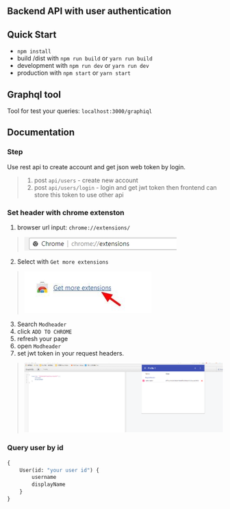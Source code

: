 Backend API with user authentication
---

## Quick Start
- `npm install`
- build /dist with `npm run build` or `yarn run build`
- development with `npm run dev` or `yarn run dev`
- production with `npm start` or `yarn start`

## Graphql tool
Tool for test your queries: `localhost:3000/graphiql`

## Documentation

### Step
Use rest api to create account and get json web token by login.
>1. post `api/users` - create new account
>2. post `api/users/login` - login and get jwt token then frontend can store this token to use other api

### Set header with chrome extenston
1. browser url input: `chrome://extensions/`
> ![browser url](../assets/browser_url.png)

2. Select with `Get more extensions`
> ![get more extensions](../assets/get_more_extensions.png)

3. Search `Modheader`
4. click `ADD TO CHROME`
5. refresh your page
6. open `Modheader`
7. set jwt token in your request headers.
> ![jwt auth](../assets/jwt_auth.png)


### Query user by id
```graphql
{
    User(id: "your user id") {
        username
        displayName
    }
}
```